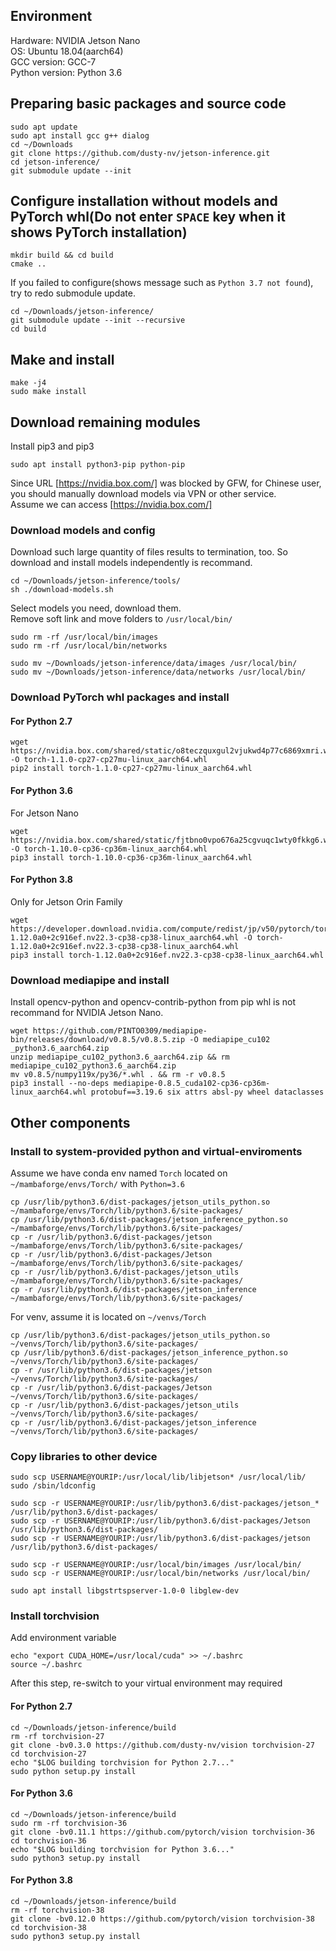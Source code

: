 ## Environment
Hardware: NVIDIA Jetson Nano<br>
OS: Ubuntu 18.04(aarch64)<br>
GCC version: GCC-7<br>
Python version: Python 3.6<br>

## Preparing basic packages and source code
```
sudo apt update
sudo apt install gcc g++ dialog
cd ~/Downloads
git clone https://github.com/dusty-nv/jetson-inference.git
cd jetson-inference/
git submodule update --init
```

## Configure installation without models and PyTorch whl(Do not enter `SPACE` key when it shows PyTorch installation)
```
mkdir build && cd build
cmake ..
```
If you failed to configure(shows message such as `Python 3.7 not found`), try to redo submodule update.
```
cd ~/Downloads/jetson-inference/
git submodule update --init --recursive
cd build
```

## Make and install
```
make -j4
sudo make install
```

## Download remaining modules
Install pip3 and pip3
```
sudo apt install python3-pip python-pip
```
Since URL [https://nvidia.box.com/] was blocked by GFW, for Chinese user, you should manually download models via VPN or other service.<br>
Assume we can access [https://nvidia.box.com/]

### Download models and config
Download such large quantity of files results to termination, too. So download and install models independently is recommand.
```
cd ~/Downloads/jetson-inference/tools/
sh ./download-models.sh
```
Select models you need, download them.<br>
Remove soft link and move folders to `/usr/local/bin/`
```
sudo rm -rf /usr/local/bin/images
sudo rm -rf /usr/local/bin/networks

sudo mv ~/Downloads/jetson-inference/data/images /usr/local/bin/
sudo mv ~/Downloads/jetson-inference/data/networks /usr/local/bin/
```

### Download PyTorch whl packages and install
#### For Python 2.7
```
wget https://nvidia.box.com/shared/static/o8teczquxgul2vjukwd4p77c6869xmri.whl -O torch-1.1.0-cp27-cp27mu-linux_aarch64.whl
pip2 install torch-1.1.0-cp27-cp27mu-linux_aarch64.whl
```

#### For Python 3.6
For Jetson Nano
```
wget https://nvidia.box.com/shared/static/fjtbno0vpo676a25cgvuqc1wty0fkkg6.whl -O torch-1.10.0-cp36-cp36m-linux_aarch64.whl
pip3 install torch-1.10.0-cp36-cp36m-linux_aarch64.whl
```

#### For Python 3.8
Only for Jetson Orin Family
```
wget https://developer.download.nvidia.com/compute/redist/jp/v50/pytorch/torch-1.12.0a0+2c916ef.nv22.3-cp38-cp38-linux_aarch64.whl -O torch-1.12.0a0+2c916ef.nv22.3-cp38-cp38-linux_aarch64.whl
pip3 install torch-1.12.0a0+2c916ef.nv22.3-cp38-cp38-linux_aarch64.whl
```

### Download mediapipe and install
Install opencv-python and opencv-contrib-python from pip whl is not recommand for NVIDIA Jetson Nano.
```
wget https://github.com/PINTO0309/mediapipe-bin/releases/download/v0.8.5/v0.8.5.zip -O mediapipe_cu102
_python3.6_aarch64.zip
unzip mediapipe_cu102_python3.6_aarch64.zip && rm mediapipe_cu102_python3.6_aarch64.zip
mv v0.8.5/numpy119x/py36/*.whl . && rm -r v0.8.5
pip3 install --no-deps mediapipe-0.8.5_cuda102-cp36-cp36m-linux_aarch64.whl protobuf==3.19.6 six attrs absl-py wheel dataclasses
```

## Other components
### Install to system-provided python and virtual-enviroments
Assume we have conda env named `Torch` located on `~/mambaforge/envs/Torch/` with `Python=3.6`
```
cp /usr/lib/python3.6/dist-packages/jetson_utils_python.so ~/mambaforge/envs/Torch/lib/python3.6/site-packages/
cp /usr/lib/python3.6/dist-packages/jetson_inference_python.so ~/mambaforge/envs/Torch/lib/python3.6/site-packages/
cp -r /usr/lib/python3.6/dist-packages/jetson ~/mambaforge/envs/Torch/lib/python3.6/site-packages/
cp -r /usr/lib/python3.6/dist-packages/Jetson ~/mambaforge/envs/Torch/lib/python3.6/site-packages/
cp -r /usr/lib/python3.6/dist-packages/jetson_utils ~/mambaforge/envs/Torch/lib/python3.6/site-packages/
cp -r /usr/lib/python3.6/dist-packages/jetson_inference ~/mambaforge/envs/Torch/lib/python3.6/site-packages/
```
For venv, assume it is located on `~/venvs/Torch`
```
cp /usr/lib/python3.6/dist-packages/jetson_utils_python.so ~/venvs/Torch/lib/python3.6/site-packages/
cp /usr/lib/python3.6/dist-packages/jetson_inference_python.so ~/venvs/Torch/lib/python3.6/site-packages/
cp -r /usr/lib/python3.6/dist-packages/jetson ~/venvs/Torch/lib/python3.6/site-packages/
cp -r /usr/lib/python3.6/dist-packages/Jetson ~/venvs/Torch/lib/python3.6/site-packages/
cp -r /usr/lib/python3.6/dist-packages/jetson_utils ~/venvs/Torch/lib/python3.6/site-packages/
cp -r /usr/lib/python3.6/dist-packages/jetson_inference ~/venvs/Torch/lib/python3.6/site-packages/
```
### Copy libraries to other device
```
sudo scp USERNAME@YOURIP:/usr/local/lib/libjetson* /usr/local/lib/
sudo /sbin/ldconfig

sudo scp -r USERNAME@YOURIP:/usr/lib/python3.6/dist-packages/jetson_* /usr/lib/python3.6/dist-packages/
sudo scp -r USERNAME@YOURIP:/usr/lib/python3.6/dist-packages/Jetson /usr/lib/python3.6/dist-packages/
sudo scp -r USERNAME@YOURIP:/usr/lib/python3.6/dist-packages/jetson /usr/lib/python3.6/dist-packages/

sudo scp -r USERNAME@YOURIP:/usr/local/bin/images /usr/local/bin/
sudo scp -r USERNAME@YOURIP:/usr/local/bin/networks /usr/local/bin/

sudo apt install libgstrtspserver-1.0-0 libglew-dev
```

### Install torchvision
Add environment variable
```
echo "export CUDA_HOME=/usr/local/cuda" >> ~/.bashrc
source ~/.bashrc
```
After this step, re-switch to your virtual environment may required

#### For Python 2.7
```
cd ~/Downloads/jetson-inference/build
rm -rf torchvision-27
git clone -bv0.3.0 https://github.com/dusty-nv/vision torchvision-27
cd torchvision-27
echo "$LOG building torchvision for Python 2.7..."
sudo python setup.py install
```

#### For Python 3.6
```
cd ~/Downloads/jetson-inference/build
sudo rm -rf torchvision-36
git clone -bv0.11.1 https://github.com/pytorch/vision torchvision-36
cd torchvision-36
echo "$LOG building torchvision for Python 3.6..."
sudo python3 setup.py install
```

#### For Python 3.8
```
cd ~/Downloads/jetson-inference/build
rm -rf torchvision-38
git clone -bv0.12.0 https://github.com/pytorch/vision torchvision-38
cd torchvision-38
sudo python3 setup.py install
```

